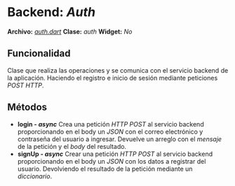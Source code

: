 # Backend: *Auth*
**Archivo:**  [*auth.dart*]()
**Clase:**  *auth*
**Widget:** *No*
## Funcionalidad
Clase que realiza las operaciones y se comunica con el servicio backend de la aplicación.
Haciendo el registro e inicio de sesión mediante peticiones *POST HTTP*.
## Métodos
- **login - *async***
Crea una petición *HTTP POST* al servicio backend proporcionando en el body un *JSON* con el correo electrónico y contraseña del usuario a ingresar.
Devuelve un arreglo con el *mensaje* de la petición y el *body* del resultado.
- **signUp - *async***
Crear una petición *HTTP POST* al servicio backend proporcionando en el body un *JSON* con los datos a registrar del usuario.
Devolviendo el resultado de la petición mediante un *diccionario*.
<!--stackedit_data:
eyJoaXN0b3J5IjpbLTExNjU5MDIxOF19
-->